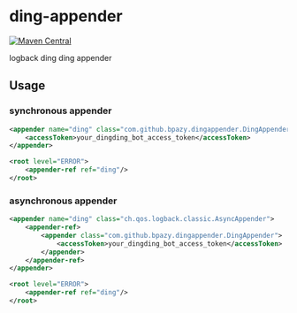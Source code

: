 # ding-appender
[![Maven Central](https://maven-badges.herokuapp.com/maven-central/com.github.bpazy/ding-appender/badge.svg)](https://maven-badges.herokuapp.com/maven-central/com.github.bpazy/ding-appender)

logback ding ding appender

## Usage
### synchronous appender
```xml
<appender name="ding" class="com.github.bpazy.dingappender.DingAppender">
    <accessToken>your_dingding_bot_access_token</accessToken>
</appender>

<root level="ERROR">
    <appender-ref ref="ding"/>
</root>
```
### asynchronous appender
```xml
<appender name="ding" class="ch.qos.logback.classic.AsyncAppender">
    <appender-ref>
        <appender class="com.github.bpazy.dingappender.DingAppender">
            <accessToken>your_dingding_bot_access_token</accessToken>
        </appender>
    </appender-ref>
</appender>

<root level="ERROR">
    <appender-ref ref="ding"/>
</root>
```

